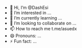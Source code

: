 - 👋 Hi, I’m @DashEsi
- 👀 I’m interested in ...
- 🌱 I’m currently learning ...
- 💞️ I’m looking to collaborate on ...
- 📫 How to reach me t.me/asuedx
- 😄 Pronouns: ...
- ⚡ Fun fact: ...

<!---
DashEsi/DashEsi is a ✨ special ✨ repository because its `README.md` (this file) appears on your GitHub profile.
You can click the Preview link to take a look at your changes.
--->
